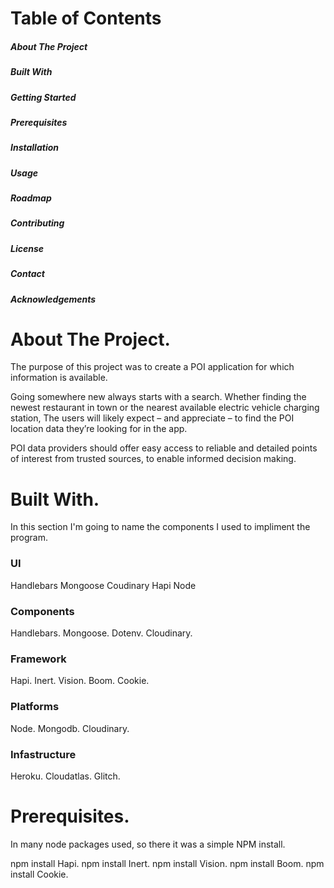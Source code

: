 <h1> Table of Contents </h1>
<h5> About The Project </h5>
<h5> Built With </h5>
<h5> Getting Started </h5>
<h5> Prerequisites </h5>
<h5> Installation </h5>
<h5> Usage </h5>
<h5> Roadmap </h5>
<h5> Contributing </h5>
<h5> License </h5>
<h5> Contact </h5>
<h5> Acknowledgements </h5>

<h1>  About The Project. </h1>
<p> The purpose of this project was to create a POI application for which information is available.

Going somewhere new always starts with a search. 
Whether finding the newest restaurant in town or the nearest available electric vehicle charging station, 
The users will likely expect – and appreciate – to find the POI location data they’re looking for in the app.

POI data providers should offer easy access to reliable and detailed points of interest from trusted sources, to enable informed decision making.  </p>

<h1>  Built With. </h1>

In this section I'm going to name the components I used to impliment the program.
   <h3> UI </h3>		 
	Handlebars		
	Mongoose	 
	Coudinary
	Hapi
	Node
	
<h3> Components </h3>
	Handlebars.
	Mongoose.
	Dotenv.
	Cloudinary. 

<h3> Framework </h3>
	Hapi.
	Inert.
	Vision.
	Boom.
	Cookie. 

<h3> Platforms </h3>
	 Node. 
	 Mongodb. 
	 Cloudinary. 

<h3> Infastructure </h3>
	 Heroku. 
	 Cloudatlas. 
	 Glitch. 

<h1>  Prerequisites. </h1>

 In many node packages used, so there it was a simple NPM install. 
<p>
npm install Hapi. 
npm install Inert.
npm install Vision.
npm install Boom.
npm install Cookie.
</p>
